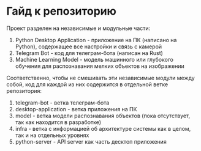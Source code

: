# Гайд к репозиторию
Проект разделен на независимые и модульные части:
1. Python Desktop Application - приложение на ПК (написано на Python), содержащее все настройки и связь с камерой
2. Telegram Bot - код для телеграм-бота (написан на Rust)
3. Machine Learning Model - модель машинного или глубокого обучения для распознавания мелких объектов на изображении

Соответственно, чтобы не смешивать эти независимые модули между собой, код для каждой из них содержится в отдельной ветке репозитория:
1. telegram-bot - ветка телеграм-бота
2. desktop-application - ветка приложения на ПК
3. model - ветка модели распознавания объектов (пока отсутствует, так как находится в разработке)
4. infra - ветка с информацией об архитектуре системы как в целом, так и на отдельных уровнях
5. python-server - API server как часть десктоп приложения
